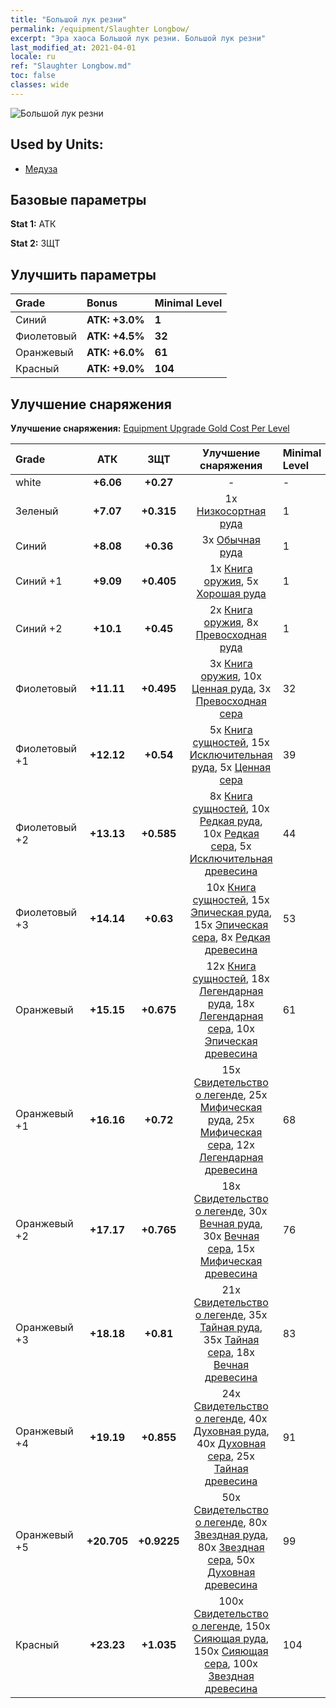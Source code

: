 ```yaml
---
title: "Большой лук резни"
permalink: /equipment/Slaughter Longbow/
excerpt: "Эра хаоса Большой лук резни. Большой лук резни"
last_modified_at: 2021-04-01
locale: ru
ref: "Slaughter Longbow.md"
toc: false
classes: wide
---
```


  ![Большой лук резни](/images/e/e_7041.png)

## Used by Units:

* [Медуза](/ru/units/Medusa/) 


## Базовые параметры
 **Stat 1:** АТК

 **Stat 2:** ЗЩТ

## Улучшить параметры

  |     Grade    |   Bonus | Minimal Level | 
  |:-------------|:--------|:--------------| 
  | Синий | **АТК: +3.0%** | **1** | 
  | Фиолетовый | **АТК: +4.5%** | **32** | 
  | Оранжевый | **АТК: +6.0%** | **61** | 
  | Красный | **АТК: +9.0%** | **104** | 


## Улучшение снаряжения
 **Улучшение снаряжения:** [Equipment Upgrade Gold Cost Per Level](/equipment/EquipmentUpgradeCostPerLevel/) 

  |          Grade      | АТК | ЗЩТ | Улучшение снаряжения | Minimal Level |
  |:--------------------|:---------:|:---------:|:----------------:|:--------------|
  | white | **+6.06** | **+0.27** | - | - |
  | Зеленый | **+7.07** | **+0.315** | 1x [Низкосортная руда](/ru/Items/mat_1/) | 1 |
  | Синий | **+8.08** | **+0.36** | 3x [Обычная руда](/ru/Items/mat_6/) | 1 |
  | Синий +1 | **+9.09** | **+0.405** | 1x [Книга оружия](/ru/Items/mat_18/), 5x [Хорошая руда](/ru/Items/mat_12/) | 1 |
  | Синий +2 | **+10.1** | **+0.45** | 2x [Книга оружия](/ru/Items/mat_25/), 8x [Превосходная руда](/ru/Items/mat_19/) | 1 |
  | Фиолетовый | **+11.11** | **+0.495** | 3x [Книга оружия](/ru/Items/mat_32/), 10x [Ценная руда](/ru/Items/mat_26/), 3x [Превосходная сера](/ru/Items/mat_22/) | 32 |
  | Фиолетовый +1 | **+12.12** | **+0.54** | 5x [Книга сущностей](/ru/Items/mat_39/), 15x [Исключительная руда](/ru/Items/mat_33/), 5x [Ценная сера](/ru/Items/mat_29/) | 39 |
  | Фиолетовый +2 | **+13.13** | **+0.585** | 8x [Книга сущностей](/ru/Items/mat_46/), 10x [Редкая руда](/ru/Items/mat_40/), 10x [Редкая сера](/ru/Items/mat_43/), 5x [Исключительная древесина](/ru/Items/mat_34/) | 44 |
  | Фиолетовый +3 | **+14.14** | **+0.63** | 10x [Книга сущностей](/ru/Items/mat_53/), 15x [Эпическая руда](/ru/Items/mat_47/), 15x [Эпическая сера](/ru/Items/mat_50/), 8x [Редкая древесина](/ru/Items/mat_41/) | 53 |
  | Оранжевый | **+15.15** | **+0.675** | 12x [Книга сущностей](/ru/Items/mat_60/), 18x [Легендарная руда](/ru/Items/mat_54/), 18x [Легендарная сера](/ru/Items/mat_57/), 10x [Эпическая древесина](/ru/Items/mat_48/) | 61 |
  | Оранжевый +1 | **+16.16** | **+0.72** | 15x [Свидетельство о легенде](/ru/Items/mat_67/), 25x [Мифическая руда](/ru/Items/mat_61/), 25x [Мифическая сера](/ru/Items/mat_64/), 12x [Легендарная древесина](/ru/Items/mat_55/) | 68 |
  | Оранжевый +2 | **+17.17** | **+0.765** | 18x [Свидетельство о легенде](/ru/Items/mat_74/), 30x [Вечная руда](/ru/Items/mat_68/), 30x [Вечная сера](/ru/Items/mat_71/), 15x [Мифическая древесина](/ru/Items/mat_62/) | 76 |
  | Оранжевый +3 | **+18.18** | **+0.81** | 21x [Свидетельство о легенде](/ru/Items/mat_81/), 35x [Тайная руда](/ru/Items/mat_75/), 35x [Тайная сера](/ru/Items/mat_78/), 18x [Вечная древесина](/ru/Items/mat_69/) | 83 |
  | Оранжевый +4 | **+19.19** | **+0.855** | 24x [Свидетельство о легенде](/ru/Items/mat_88/), 40x [Духовная руда](/ru/Items/mat_82/), 40x [Духовная сера](/ru/Items/mat_85/), 25x [Тайная древесина](/ru/Items/mat_76/) | 91 |
  | Оранжевый +5 | **+20.705** | **+0.9225** | 50x [Свидетельство о легенде](/ru/Items/mat_95/), 80x [Звездная руда](/ru/Items/mat_89/), 80x [Звездная сера](/ru/Items/mat_92/), 50x [Духовная древесина](/ru/Items/mat_83/) | 99 |
  | Красный | **+23.23** | **+1.035** | 100x [Свидетельство о легенде](/ru/Items/mat_102/), 150x [Сияющая руда](/ru/Items/mat_96/), 150x [Сияющая сера](/ru/Items/mat_99/), 100x [Звездная древесина](/ru/Items/mat_90/) | 104 |

